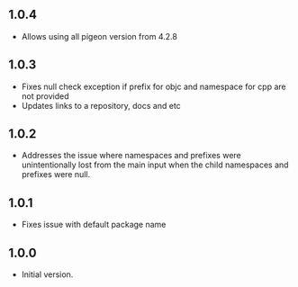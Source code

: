 ## 1.0.4

- Allows using all pigeon version from 4.2.8

## 1.0.3

- Fixes null check exception if prefix for objc and namespace for cpp are not provided
- Updates links to a repository, docs and etc

## 1.0.2

- Addresses the issue where namespaces and prefixes were unintentionally lost from the main input when the child namespaces and prefixes were null.

## 1.0.1

- Fixes issue with default package name

## 1.0.0

- Initial version.
